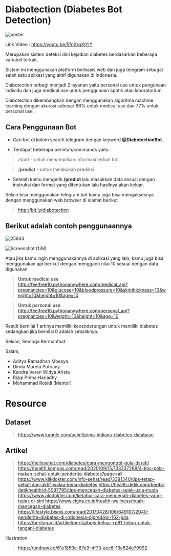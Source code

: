 
# Diabotection (Diabetes Bot Detection) 

![poster](https://user-images.githubusercontent.com/38289866/102773540-00b97980-43bc-11eb-92eb-867dfa9c4e3b.jpg)

Link Video : https://youtu.be/5fnXrqXjYlY


Merupakan sistem deteksi dini kejadian diabetes berdasarkan beberapa variabel terkait. 

Sistem ini menggunakan platform berbasis web dan juga telegram sebagai salah satu aplikasi yang aktif digunakan di Indonesia.



Diabotection terbagi menjadi 2 layanan yaitu personal use untuk pengunaan individu dan juga medical use untuk penggunaan apotik atau laboratorium.

Diabotection dikembangkan dengan menggunakan algoritma machine learning dengan akurasi sebesar 86% untuk medical use dan 77% untuk personal use. 

## Cara Penggunaan Bot

- Cari bot di kolom search telegram dengan keyword **@DiabotectionBot** .

- Terdapat beberapa perintah/commands yaitu:


> /start  - untuk menampilkan informasi terkait bot

> **/predict** - untuk melakukan prediksi



- Setelah kamu mengetik **/predict** lalu masukkan data sesuai dengan instruksi dan format yang ditentukan lalu hasilnya akan keluar.



Selain bisa menggunakan telegram bot kamu juga bisa mengaksesnya dengan menggunakan web browser di alamat berikut


> http://bit.ly/diabotection

## Berikut adalah contoh penggunaannya


![25933](https://user-images.githubusercontent.com/38289866/102787705-1470da00-43d4-11eb-8264-8c5e53e2c631.jpg)


![Screenshot (138)](https://user-images.githubusercontent.com/38289866/102519352-f5690400-40c4-11eb-8b3f-4660ac4824c9.png)

Atau jika kamu ingin menggunakannya di aplikasi yang lain, kamu juga bisa menggunakan api berikut dengan mengganti nilai 10 sesuai dengan data digunakan


> **Untuk medical use**
> http://feelfree10.pythonanywhere.com/medical_api?pregnancies=10&glucose=10&bloodpressure=10&skinthickness=10&weight=10&height=10&age=10

> **Untuk personal use**
> http://feelfree10.pythonanywhere.com/personal_api?pregnancies=10&weight=10&height=10&age=10

Result bernilai 1 artinya memiliki kecenderungan untuk memiliki diabetes sedangkan jika bernilai 0 adalah sebaliknya.


Sekian,
Semoga Bermanfaat.

Salam,
- Aditya Ramadhan Moesya
- Dinda Mareta Putriany
- Kendra Veren Widya Arista
- Rizqi Prima Hariadhy
- Mohammad Rosidi (Mentor)


# Resource
## Dataset
> https://www.kaggle.com/uciml/pima-indians-diabetes-database

## Artikel
> https://hellosehat.com/diabetes/cara-mengontrol-gula-darah/
> https://health.kompas.com/read/2020/09/15/133337268/4-tips-pola-makan-sehat-untuk-penderita-diabetes?page=all
> https://www.klikdokter.com/info-sehat/read/3381340/tips-tetap-sehat-dan-aktif-walau-kena-diabetes
> https://health.detik.com/berita-detikhealth/d-5097795/tips-mencegah-diabetes-sejak-usia-muda
> https://www.alodokter.com/ketahui-cara-mencegah-diabetes-yang-tepat-di-sini
> https://www.cigna.co.id/health-wellness/buah-mencegah-diabetes
> https://lifestyle.bisnis.com/read/20170428/106/649107/2040-penderita-diabetes-di-indonesia-diprediksi-162-juta
> https://beritagar.id/artikel/berita/bpjs-keluar-rp61-triliun-untuk-tangani-diabetes

Illustration
> https://undraw.co/61e1859c-67e9-4f73-acc6-13e624e79992